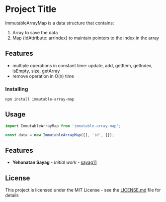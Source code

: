 # Project Title

ImmutableArrayMap is a data structure that contains:
1) Array to save the data
2) Map {idAttribute: arrIndex} to maintain pointers to the index in the array

## Features

* multiple operations in constant time: update, add, getItem, getIndex, isEmpty, size, getArray
* remove operation in O(n) time

### Installing
```
npm install immutable-array-map
```

## Usage

```javascript
import ImmutableArrayMap from 'immutable-array-map';

const data = new ImmutableArrayMap([], 'id', {});

```

## Features

* **Yehonatan Sayag** - *Initial work* - [sayag11](https://github.com/sayag11)

## License
This project is licensed under the MIT License - see the [LICENSE.md](LICENSE.md) file for details
